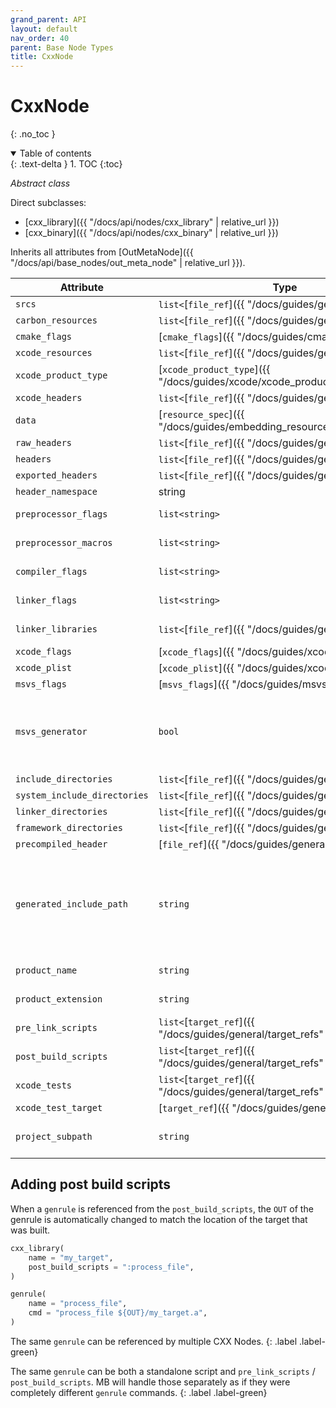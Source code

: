 ```yaml
---
grand_parent: API
layout: default
nav_order: 40
parent: Base Node Types
title: CxxNode
---
```


# CxxNode
{: .no_toc }


<details open markdown="block">
  <summary>
    Table of contents
  </summary>
  {: .text-delta }
1. TOC
{:toc}
</details>




*Abstract class*

Direct subclasses:

- [cxx_library]({{ "/docs/api/nodes/cxx_library" | relative_url }})
- [cxx_binary]({{ "/docs/api/nodes/cxx_binary" | relative_url }})

Inherits all attributes from [OutMetaNode]({{ "/docs/api/base_nodes/out_meta_node" | relative_url }}).

| Attribute | Type | Description |
|-----------|------|-------------|
| `srcs` | `list<`[`file_ref`]({{ "/docs/guides/general/file_refs" | relative_url }})`>` | List of files to be added to this target. Both headers and sources can be added using property. Targets can have 0 or more source files. |
| `carbon_resources` | `list<`[`file_ref`]({{ "/docs/guides/general/file_refs" | relative_url }})`>` |  List of Carbon resources to be added to the Xcode target. |
| `cmake_flags` | [`cmake_flags`]({{ "/docs/guides/cmake/cmake_flags" | relative_url }}) | Custom flags added to the current target in the generated CMake project. |
| `xcode_resources` | `list<`[`file_ref`]({{ "/docs/guides/general/file_refs" | relative_url }})`>` |  List of Xcode resources to be added to the Xcode target. |
| `xcode_product_type` | [`xcode_product_type`]({{ "/docs/guides/xcode/xcode_product_type" | relative_url }}) | Sets the Xcode product type of the target. Use this property to create Xcode Frameworks. Defaults to `"application"` for `cxx_binary` targets and `"library"` for `cxx_library` targets. |
| `xcode_headers` | `list<`[`file_ref`]({{ "/docs/guides/general/file_refs" | relative_url }})`>` | List of headers to be added to the Xcode Framework Header Copy rule. Use [`target.xcode_private`]({{ "/docs/api/global/target#xcode-header-filters" | relative_url }}) or [`target.xcode_public`]({{ "/docs/api/global/target#xcode-header-filters" | relative_url }}) filters to make the headers private or public. |
| `data` | [`resource_spec`]({{ "/docs/guides/embedding_resources/resource_spec" | relative_url }}) or `list<`[`resource_spec`]({{ "/docs/guides/embedding_resources/resource_spec" | relative_url }})`>` | List of files to copy into the executable bundle. Check the [`resource_spec`]({{ "/docs/guides/embedding_resources/resource_spec" | relative_url }})documentation for more info and examples. |
| `raw_headers` | `list<`[`file_ref`]({{ "/docs/guides/general/file_refs" | relative_url }})`>` | List of header files to be added to this target. Similar to `srcs` above, but the files will never be compiled, even if using a ".cpp" extension. |
| `headers` | `list<`[`file_ref`]({{ "/docs/guides/general/file_refs" | relative_url }})`>` | Reserved for future use. |
| `exported_headers` | `list<`[`file_ref`]({{ "/docs/guides/general/file_refs" | relative_url }})`>` | Reserved for future use. |
| `header_namespace` | string | Reserved for future use. |
| `preprocessor_flags` | `list<string>` | List of preprocessor flags to be used when compiling the files of the current target. |
| `preprocessor_macros` | `list<string>` | List of preprocessor macros to be used when compiling the files of the current target. |
| `compiler_flags` | `list<string>` | List of compiler flags to be used when compiling the files of the current target. |
| `linker_flags` | `list<string>` | List of linker flags to be used when compiling/linking the files of the current target. |
| `linker_libraries` | `list<`[`file_ref`]({{ "/docs/guides/general/file_refs" | relative_url }})` or `[`system_lib`]({{ "/docs/api/global/system_lib" | relative_url }})` or `[`user_lib`]({{ "/docs/api/global/user_lib" | relative_url }})`>` | List of libraries to be linked to the target. See the [Linking binaries]({{ "/docs/guides/build_artifacts/linking_binaries" | relative_url }}) page for more details. |
| `xcode_flags` | [`xcode_flags`]({{ "/docs/guides/xcode/xcode_flags" | relative_url }}) | Custom flags added to the current target in the generated Xcode project. |
| `xcode_plist` | [`xcode_plist`]({{ "/docs/guides/xcode/xcode_plist" | relative_url }}) | List of properties added to the generated Xcode plist file for the current target. |
| `msvs_flags` | [`msvs_flags`]({{ "/docs/guides/msvs/msvs_flags" | relative_url }}) | Custom flags added to the current target in the generated Microsoft Visual Studio project. |
| `msvs_generator` | `bool` | By default MetaBuild avoid linking Microsoft Visual Studio targets between each other to improve performance. Set this property to true to force adding this target as a reference dependency to all of its dependents. This is commonly used for projects that generate IDL fils using the MIDL compiler. |
| `include_directories` | `list<`[`file_ref`]({{ "/docs/guides/general/file_refs" | relative_url }})`>` | List of include directories used when compiling the files of the current target. |
| `system_include_directories` | `list<`[`file_ref`]({{ "/docs/guides/general/file_refs" | relative_url }})`>` | Same as `include_directories` above, but allows using the `#include <name_of_file>` syntax to include the files. This property is exactly the same as `include_directories` when using the Microsoft Visual Studio generator. |
| `linker_directories` | `list<`[`file_ref`]({{ "/docs/guides/general/file_refs" | relative_url }})`>` | List of linker directories used when compiling / linking the files of the current target. |
| `framework_directories` | `list<`[`file_ref`]({{ "/docs/guides/general/file_refs" | relative_url }})`>` | List of Xcode framework directories used when compiling / linking the files of the current target. |
| `precompiled_header` | [`file_ref`]({{ "/docs/guides/general/file_refs" | relative_url }}) | Header file that is automatically inserted before the first line when compiling the source files in this target. |
| `generated_include_path` | `string` | Path used to generate headers like the `ExportMacro.h` file. Defaults to `{project_name}/{module_name}/{target_name}`. If the target is inside the root module, then the `module_name` is skipped and the folder becomes `{project_name}/{target_name}`. Read more about the generated `ExportMacro.h` file in the [DLLs on MetaBuild]({{ "/docs/guides/general/dlls" | relative_url }}) guide. |
| `product_name` | `string` | The name used by the generated binary file. Defaults to the name of the target. |
| `product_extension` | `string` | The extension of the generated binary file. Must include the `.`. |
| `pre_link_scripts` | `list<`[`target_ref`]({{ "/docs/guides/general/target_refs" | relative_url }})`>` | Link to action nodes that run before linking this target. |
| `post_build_scripts` | `list<`[`target_ref`]({{ "/docs/guides/general/target_refs" | relative_url }})`>` | Link to action nodes after building this target. |
| `xcode_tests` | `list<`[`target_ref`]({{ "/docs/guides/general/target_refs" | relative_url }})`>` | Link to xcode tests for the target. |
| `xcode_test_target` | [`target_ref`]({{ "/docs/guides/general/target_refs" | relative_url }}) | Link to the host application for an xcode test. |
| `project_subpath` | `string` | Define a folder in the code editor (Xcode, Visual Studio) to store the source code contained in this node. |


## Adding post build scripts

When a `genrule` is referenced from the `post_build_scripts`, the `OUT` of the genrule is automatically changed to match the location of the target that was built.

```python
cxx_library(
    name = "my_target",
    post_build_scripts = ":process_file",
)

genrule(
    name = "process_file",
    cmd = "process_file ${OUT}/my_target.a",
)
```

The same `genrule` can be referenced by multiple CXX Nodes.
{: .label .label-green}

The same `genrule` can be both a standalone script and `pre_link_scripts` / `post_build_scripts`. MB will handle those separately as if they were completely different `genrule` commands.
{: .label .label-green}
